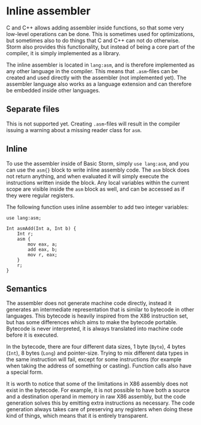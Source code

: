 Inline assembler
================

C and C++ allows adding assembler inside functions, so that some very low-level operations can be
done. This is sometimes used for optimizations, but sometimes also to do things that C and C++ can
not do otherwise. Storm also provides this functionality, but instead of being a core part of the
compiler, it is simply implemented as a library.

The inline assembler is located in `lang:asm`, and is therefore implemented as any other language in
the compiler. This means that `.asm`-files can be created and used directly with the assembler (not
implemented yet). The assembler language also works as a language extension and can therefore be
embedded inside other languages.

Separate files
---------------

This is not supported yet. Creating `.asm`-files will result in the compiler issuing a warning about
a missing reader class for `asm`.


Inline
-------

To use the assembler inside of Basic Storm, simply `use lang:asm`, and you can use the `asm{}` block
to write inline assembly code. The `asm` block does not return anything, and when evaluated it will
simply execute the instructions written inside the block. Any local variables within the current
scope are visible inside the `asm` block as well, and can be accessed as if they were regular
registers.

The following function uses inline assembler to add two integer variables:

```
use lang:asm;

Int asmAdd(Int a, Int b) {
    Int r;
    asm {
        mov eax, a;
        add eax, b;
        mov r, eax;
    }
    r;
}
```

Semantics
----------

The assembler does not generate machine code directly, instead it generates an intermediate
representation that is similar to bytecode in other languages. This bytecode is heavily inspired
from the X86 instruction set, but has some differences which aims to make the bytecode
portable. Bytecode is never interpreted, it is always translated into machine code before it is
executed.

In the bytecode, there are four different data sizes, 1 byte (`Byte`), 4 bytes (`Int`), 8 bytes
(`Long`) and pointer-size. Trying to mix different data types in the same instruction will fail,
except for some instructions (for example when taking the address of something or casting). Function
calls also have a special form.

It is worth to notice that some of the limitations in X86 assembly does not exist in the
bytecode. For example, it is not possible to have both a source and a destination operand in memory
in raw X86 assembly, but the code generation solves this by emitting extra instructions as
necessary. The code generation always takes care of preserving any registers when doing these kind
of things, which means that it is entirely transparent.
